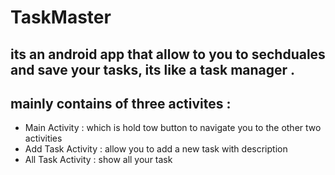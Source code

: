# TaskMaster

## its an android app that allow to you to sechduales and save your tasks, its like a task manager .
## mainly contains of three activites :
* Main Activity : which is hold tow button to navigate you to the other two activities 
* Add Task Activity : allow you to add a new task with  description 
* All Task Activity : show all your task 
